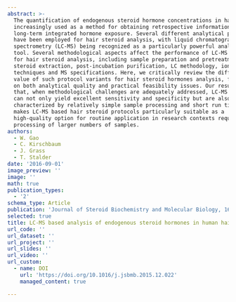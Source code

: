 ```yaml
---
abstract: >-
  The quantification of endogenous steroid hormone concentrations in hair is
  increasingly used as a method for obtaining retrospective information on
  long-term integrated hormone exposure. Several different analytical procedures
  have been employed for hair steroid analysis, with liquid chromatography-mass
  spectrometry (LC-MS) being recognized as a particularly powerful analytical
  tool. Several methodological aspects affect the performance of LC-MS systems
  for hair steroid analysis, including sample preparation and pretreatment,
  steroid extraction, post-incubation purification, LC methodology, ionization
  techniques and MS specifications. Here, we critically review the differential
  value of such protocol variants for hair steroid hormones analysis, focusing
  on both analytical quality and practical feasibility issues. Our results show
  that, when methodological challenges are adequately addressed, LC-MS protocols
  can not only yield excellent sensitivity and specificity but are also
  characterized by relatively simple sample processing and short run times. This
  makes LC-MS based hair steroid protocols particularly suitable as a
  high-quality option for routine application in research contexts requiring the
  processing of larger numbers of samples.
authors:
  - W. Gao
  - C. Kirschbaum
  - J. Grass
  - T. Stalder
date: '2016-09-01'
image_preview: ''
image: ''
math: true
publication_types:
  - '2'
schema_type: Article
publication: 'Journal of Steroid Biochemistry and Molecular Biology, 162, 92-99'
selected: true
title: LC-MS based analysis of endogenous steroid hormones in human hair
url_code: ''
url_dataset: ''
url_project: ''
url_slides: ''
url_video: ''
url_custom:
  - name: DOI
    url: 'https://doi.org/10.1016/j.jsbmb.2015.12.022'
    managed_content: true

---
```

